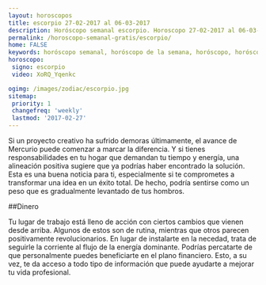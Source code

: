 ```yaml
---
layout: horoscopos
title: escorpio 27-02-2017 al 06-03-2017 
description: Horóscopo semanal escorpio. Horoscopo 27-02-2017 al 06-03-2017. Horoscopos univision gratis
permalink: /horoscopo-semanal-gratis/escorpio/
home: FALSE
keywords: horóscopo semanal, horóscopo de la semana, horóscopo, horóscopo gratis,horóscopos, horóscopo esperanza gracia, horoscopos escorpio la semana, horóscopos gratis, Tarot, Astrologia, Zodíaco, escorpio, horoscopo gratis
horoscopo:
 signo: escorpio
 video: XoRQ_Yqenkc

ogimg: /images/zodiac/escorpio.jpg
sitemap:
 priority: 1
 changefreq: 'weekly'
 lastmod: '2017-02-27'
---
```



Si un proyecto creativo ha sufrido demoras últimamente, el avance de Mercurio puede comenzar a marcar la diferencia. Y si tienes responsabilidades en tu hogar que demandan tu tiempo y energía, una alineación positiva sugiere que ya podrías haber encontrado la solución. Esta es una buena noticia para ti, especialmente si te comprometes a transformar una idea en un éxito total. De hecho, podría sentirse como un peso que es gradualmente levantado de tus hombros.

##Dinero

Tu lugar de trabajo está lleno de acción con ciertos cambios que vienen desde arriba. Algunos de estos son de rutina, mientras que otros parecen positivamente revolucionarios. En lugar de instalarte en la necedad, trata de seguirle la corriente al flujo de la energía dominante. Podrías percatarte de que personalmente puedes beneficiarte en el plano financiero. Esto, a su vez, te da acceso a todo tipo de información que puede ayudarte a mejorar tu vida profesional.